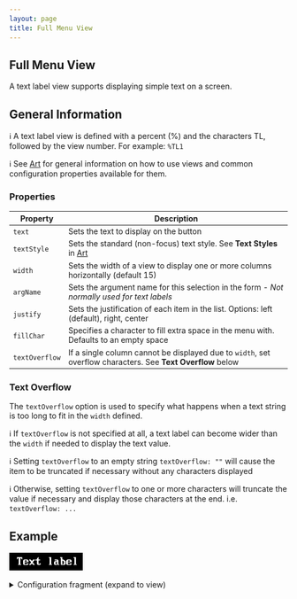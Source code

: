 ```yaml
---
layout: page
title: Full Menu View
---
```

## Full Menu View
A text label view supports displaying simple text on a screen.

## General Information

:information_source: A text label view is defined with a percent (%) and the characters TL, followed by the view number. For example: `%TL1`

:information_source: See [Art](../general.md) for general information on how to use views and common configuration properties available for them.

### Properties

| Property    | Description  |
|-------------|--------------|
| `text` | Sets the text to display on the button |
| `textStyle` | Sets the standard (non-focus) text style. See **Text Styles** in [Art](../general.md) |
| `width` | Sets the width of a view to display one or more columns horizontally (default 15)|
| `argName` | Sets the argument name for this selection in the form - *Not normally used for text labels* |
| `justify` | Sets the justification of each item in the list. Options: left (default), right, center |
| `fillChar` | Specifies a character to fill extra space in the menu with. Defaults to an empty space |
| `textOverflow` | If a single column cannot be displayed due to `width`, set overflow characters. See **Text Overflow** below |

### Text Overflow

The `textOverflow` option is used to specify what happens when a text string is too long to fit in the `width` defined.

:information_source: If `textOverflow` is not specified at all, a text label can become wider than the `width` if needed to display the text value.

:information_source: Setting `textOverflow` to an empty string `textOverflow: ""` will cause the item to be truncated if necessary without any characters displayed

:information_source: Otherwise, setting `textOverflow` to one or more characters will truncate the value if necessary and display those characters at the end. i.e. `textOverflow: ...`

## Example

![Example](../../assets/images/text_label_view_example1.png "Text label")

<details>
<summary>Configuration fragment (expand to view)</summary>
<div markdown="1">
```
TL1: {
  text: Text label
}
```
</div>
</details>

